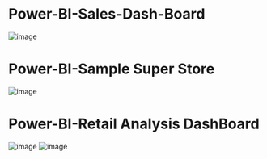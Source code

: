 # Power-BI-Sales-Dash-Board
![image](https://user-images.githubusercontent.com/99278556/189406902-5ecf2764-3b0b-4fc1-bb69-12fd16317573.png)

# Power-BI-Sample Super Store
![image](https://user-images.githubusercontent.com/99278556/189978965-c51a9620-3279-4cf6-be13-4f32097ccdfd.png)

# Power-BI-Retail Analysis DashBoard
![image](https://user-images.githubusercontent.com/99278556/192252008-5078270b-d228-48ef-ba02-7cd9d7897bc0.png)
![image](https://user-images.githubusercontent.com/99278556/192252260-128fa994-aecc-4258-ba99-bd251828c118.png)



